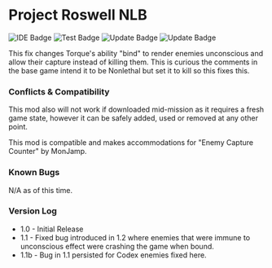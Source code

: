 # Project Roswell NLB

![IDE Badge](https://img.shields.io/badge/Development%20Enviroment%3A-Unreal%20Editor%2C%20IntelliJ%20%26%20VS-important)
![Test Badge](https://img.shields.io/badge/Tested%20With%3A-Win--64%20%7C%20Linux--64-success)
![Update Badge](https://img.shields.io/badge/Last%20Updated%3A-03%2F02%2F21-informational)
![Update Badge](https://img.shields.io/badge/Authored%20By%3A-Reece%20R.%20(Psyrr2)-inactive)

This fix changes Torque's ability "bind" to  render enemies unconscious and allow their capture instead of killing them. This is curious 
the comments in the base game intend it to be Nonlethal but set it to kill so this fixes this.

### Conflicts & Compatibility

This mod also will not work if downloaded mid-mission as it requires a fresh game state, however it can be safely added, used or removed
at any other point.

This mod is compatible and makes accommodations for "Enemy Capture Counter" by MonJamp.

### Known Bugs

N/A as of this time.

### Version Log

* 1.0 - Initial Release
* 1.1 - Fixed bug introduced in 1.2 where enemies that were immune to unconscious effect were crashing the game when bound.
* 1.1b - Bug in 1.1 persisted for Codex enemies fixed here.
